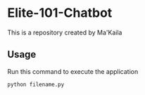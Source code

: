 # Elite-101-Chatbot
This is a repository created by Ma'Kaila

## Usage
Run this command to execute the application 

`python filename.py`
